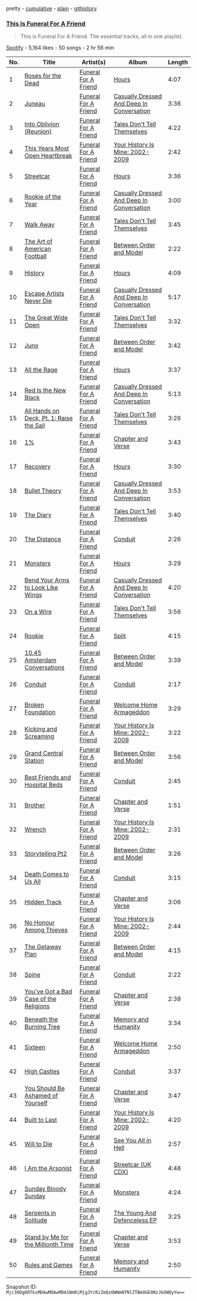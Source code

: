 pretty - [cumulative](/playlists/cumulative/37i9dQZF1DZ06evO2Gwh1O.md) - [plain](/playlists/plain/37i9dQZF1DZ06evO2Gwh1O) - [githistory](https://github.githistory.xyz/mackorone/spotify-playlist-archive/blob/main/playlists/plain/37i9dQZF1DZ06evO2Gwh1O)

### [This Is Funeral For A Friend](https://open.spotify.com/playlist/37i9dQZF1DZ06evO2Gwh1O)

> This is Funeral For A Friend\. The essential tracks, all in one playlist.

[Spotify](https://open.spotify.com/user/spotify) - 5,164 likes - 50 songs - 2 hr 56 min

| No. | Title | Artist(s) | Album | Length |
|---|---|---|---|---|
| 1 | [Roses for the Dead](https://open.spotify.com/track/6MVhQjz1SNN8IDTBlZwvwG) | [Funeral For A Friend](https://open.spotify.com/artist/4AbDWrmJPSOeIbT2Ou60ik) | [Hours](https://open.spotify.com/album/6ehpQ6J2cx9nlge4GlJcJ7) | 4:07 |
| 2 | [Juneau](https://open.spotify.com/track/1Ps1p8EztpQmxwRas27Il9) | [Funeral For A Friend](https://open.spotify.com/artist/4AbDWrmJPSOeIbT2Ou60ik) | [Casually Dressed And Deep In Conversation](https://open.spotify.com/album/5RoKtuFghXVMHrtOf0CBKN) | 3:36 |
| 3 | [Into Oblivion \(Reunion\)](https://open.spotify.com/track/58pj6Wv5OWBRBEWDOaY4EZ) | [Funeral For A Friend](https://open.spotify.com/artist/4AbDWrmJPSOeIbT2Ou60ik) | [Tales Don't Tell Themselves](https://open.spotify.com/album/4CF5iDzxarsfbhBqc8ZcdH) | 4:22 |
| 4 | [This Years Most Open Heartbreak](https://open.spotify.com/track/1AZ8CSdziuczeW2ckUPvO2) | [Funeral For A Friend](https://open.spotify.com/artist/4AbDWrmJPSOeIbT2Ou60ik) | [Your History Is Mine: 2002\-2009](https://open.spotify.com/album/7eLjvOgusZTUPHeg35TUwe) | 2:42 |
| 5 | [Streetcar](https://open.spotify.com/track/3QvcNLv6ljvuU1KD7dSINg) | [Funeral For A Friend](https://open.spotify.com/artist/4AbDWrmJPSOeIbT2Ou60ik) | [Hours](https://open.spotify.com/album/6ehpQ6J2cx9nlge4GlJcJ7) | 3:36 |
| 6 | [Rookie of the Year](https://open.spotify.com/track/05IWxcvFY5t7fUVJQdK9GA) | [Funeral For A Friend](https://open.spotify.com/artist/4AbDWrmJPSOeIbT2Ou60ik) | [Casually Dressed And Deep In Conversation](https://open.spotify.com/album/5RoKtuFghXVMHrtOf0CBKN) | 3:00 |
| 7 | [Walk Away](https://open.spotify.com/track/2Lfr1sBeUbe5fxKPbpZ2P4) | [Funeral For A Friend](https://open.spotify.com/artist/4AbDWrmJPSOeIbT2Ou60ik) | [Tales Don't Tell Themselves](https://open.spotify.com/album/4CF5iDzxarsfbhBqc8ZcdH) | 3:45 |
| 8 | [The Art of American Football](https://open.spotify.com/track/5jAbXsbYk7ZufSShbIWyym) | [Funeral For A Friend](https://open.spotify.com/artist/4AbDWrmJPSOeIbT2Ou60ik) | [Between Order and Model](https://open.spotify.com/album/09pyNkO8GT3vvGgiIJEiDU) | 2:22 |
| 9 | [History](https://open.spotify.com/track/6Fbh1lMmind3rj6W67QFeO) | [Funeral For A Friend](https://open.spotify.com/artist/4AbDWrmJPSOeIbT2Ou60ik) | [Hours](https://open.spotify.com/album/6ehpQ6J2cx9nlge4GlJcJ7) | 4:09 |
| 10 | [Escape Artists Never Die](https://open.spotify.com/track/34RIandjffS6fEMitjZnvF) | [Funeral For A Friend](https://open.spotify.com/artist/4AbDWrmJPSOeIbT2Ou60ik) | [Casually Dressed And Deep In Conversation](https://open.spotify.com/album/5RoKtuFghXVMHrtOf0CBKN) | 5:17 |
| 11 | [The Great Wide Open](https://open.spotify.com/track/4Kw0rzSRMusVoIoyMuCeuM) | [Funeral For A Friend](https://open.spotify.com/artist/4AbDWrmJPSOeIbT2Ou60ik) | [Tales Don't Tell Themselves](https://open.spotify.com/album/4CF5iDzxarsfbhBqc8ZcdH) | 3:32 |
| 12 | [Juno](https://open.spotify.com/track/2UDhqlhFbCKRlRhRNGBxFT) | [Funeral For A Friend](https://open.spotify.com/artist/4AbDWrmJPSOeIbT2Ou60ik) | [Between Order and Model](https://open.spotify.com/album/09pyNkO8GT3vvGgiIJEiDU) | 3:42 |
| 13 | [All the Rage](https://open.spotify.com/track/0Al5GzxSOC4RoU3QhrSEFL) | [Funeral For A Friend](https://open.spotify.com/artist/4AbDWrmJPSOeIbT2Ou60ik) | [Hours](https://open.spotify.com/album/3789JMOmSmuDeNlBQ5TSZK) | 3:37 |
| 14 | [Red Is the New Black](https://open.spotify.com/track/00xrSZwKt8BZWF5Lv5gVuB) | [Funeral For A Friend](https://open.spotify.com/artist/4AbDWrmJPSOeIbT2Ou60ik) | [Casually Dressed And Deep In Conversation](https://open.spotify.com/album/5RoKtuFghXVMHrtOf0CBKN) | 5:13 |
| 15 | [All Hands on Deck, Pt\. 1: Raise the Sail](https://open.spotify.com/track/69OUP9n8fk8Y6bmHeSGHQB) | [Funeral For A Friend](https://open.spotify.com/artist/4AbDWrmJPSOeIbT2Ou60ik) | [Tales Don't Tell Themselves](https://open.spotify.com/album/4CF5iDzxarsfbhBqc8ZcdH) | 3:26 |
| 16 | [1%](https://open.spotify.com/track/7g0ZRgrt1YqRxZPpn6gKBT) | [Funeral For A Friend](https://open.spotify.com/artist/4AbDWrmJPSOeIbT2Ou60ik) | [Chapter and Verse](https://open.spotify.com/album/146lsgsoDkI9Dz06nnO2Sw) | 3:43 |
| 17 | [Recovery](https://open.spotify.com/track/5Xf3jkF3S5IB2u29aSLKjf) | [Funeral For A Friend](https://open.spotify.com/artist/4AbDWrmJPSOeIbT2Ou60ik) | [Hours](https://open.spotify.com/album/3789JMOmSmuDeNlBQ5TSZK) | 3:30 |
| 18 | [Bullet Theory](https://open.spotify.com/track/7nh7lmeaUtM0EejuRCy8Jn) | [Funeral For A Friend](https://open.spotify.com/artist/4AbDWrmJPSOeIbT2Ou60ik) | [Casually Dressed And Deep In Conversation](https://open.spotify.com/album/5RoKtuFghXVMHrtOf0CBKN) | 3:53 |
| 19 | [The Diary](https://open.spotify.com/track/47KSg94NVnpiPBKHV5IiDO) | [Funeral For A Friend](https://open.spotify.com/artist/4AbDWrmJPSOeIbT2Ou60ik) | [Tales Don't Tell Themselves](https://open.spotify.com/album/4CF5iDzxarsfbhBqc8ZcdH) | 3:40 |
| 20 | [The Distance](https://open.spotify.com/track/4z6nCgne1X6YJEnQdAHaYb) | [Funeral For A Friend](https://open.spotify.com/artist/4AbDWrmJPSOeIbT2Ou60ik) | [Conduit](https://open.spotify.com/album/1kZNKmHgyUJxBrC7tqQIkT) | 2:26 |
| 21 | [Monsters](https://open.spotify.com/track/3k0coNayddFcRWKYJujrx4) | [Funeral For A Friend](https://open.spotify.com/artist/4AbDWrmJPSOeIbT2Ou60ik) | [Hours](https://open.spotify.com/album/3789JMOmSmuDeNlBQ5TSZK) | 3:29 |
| 22 | [Bend Your Arms to Look Like Wings](https://open.spotify.com/track/3N9ZntO9poYoBRXWMSfpAr) | [Funeral For A Friend](https://open.spotify.com/artist/4AbDWrmJPSOeIbT2Ou60ik) | [Casually Dressed And Deep In Conversation](https://open.spotify.com/album/2bYoFP0paBuoznlUnAHYv0) | 4:20 |
| 23 | [On a Wire](https://open.spotify.com/track/1Uxv6XbbcfwxZwUGdxwtWd) | [Funeral For A Friend](https://open.spotify.com/artist/4AbDWrmJPSOeIbT2Ou60ik) | [Tales Don't Tell Themselves](https://open.spotify.com/album/4CF5iDzxarsfbhBqc8ZcdH) | 3:56 |
| 24 | [Rookie](https://open.spotify.com/track/7taPGIacorqe7v7Rigw6UT) | [Funeral For A Friend](https://open.spotify.com/artist/4AbDWrmJPSOeIbT2Ou60ik) | [Split](https://open.spotify.com/album/4uaGUSJyxsNIM4h4Dw73cf) | 4:15 |
| 25 | [10.45 Amsterdam Conversations](https://open.spotify.com/track/4t0VJ7J6QMZBE5lz0LdbjU) | [Funeral For A Friend](https://open.spotify.com/artist/4AbDWrmJPSOeIbT2Ou60ik) | [Between Order and Model](https://open.spotify.com/album/09pyNkO8GT3vvGgiIJEiDU) | 3:39 |
| 26 | [Conduit](https://open.spotify.com/track/66uvCO0JFHfaGqpyoeaTM5) | [Funeral For A Friend](https://open.spotify.com/artist/4AbDWrmJPSOeIbT2Ou60ik) | [Conduit](https://open.spotify.com/album/1kZNKmHgyUJxBrC7tqQIkT) | 2:17 |
| 27 | [Broken Foundation](https://open.spotify.com/track/627WjvbFxEffhuUF4fqxxj) | [Funeral For A Friend](https://open.spotify.com/artist/4AbDWrmJPSOeIbT2Ou60ik) | [Welcome Home Armageddon](https://open.spotify.com/album/671IkodRxbHQXE41qo7I0H) | 3:29 |
| 28 | [Kicking and Screaming](https://open.spotify.com/track/08cLLBd38THUBwBEQ4ZIn8) | [Funeral For A Friend](https://open.spotify.com/artist/4AbDWrmJPSOeIbT2Ou60ik) | [Your History Is Mine: 2002\-2009](https://open.spotify.com/album/7eLjvOgusZTUPHeg35TUwe) | 3:22 |
| 29 | [Grand Central Station](https://open.spotify.com/track/5AD7EUrQoEpcd7PAoiCGpF) | [Funeral For A Friend](https://open.spotify.com/artist/4AbDWrmJPSOeIbT2Ou60ik) | [Between Order and Model](https://open.spotify.com/album/09pyNkO8GT3vvGgiIJEiDU) | 3:56 |
| 30 | [Best Friends and Hospital Beds](https://open.spotify.com/track/6B1XIYrH0g7uuf9yNeDsue) | [Funeral For A Friend](https://open.spotify.com/artist/4AbDWrmJPSOeIbT2Ou60ik) | [Conduit](https://open.spotify.com/album/1kZNKmHgyUJxBrC7tqQIkT) | 2:45 |
| 31 | [Brother](https://open.spotify.com/track/6lmnA6X89A01eFfQl0YvBG) | [Funeral For A Friend](https://open.spotify.com/artist/4AbDWrmJPSOeIbT2Ou60ik) | [Chapter and Verse](https://open.spotify.com/album/146lsgsoDkI9Dz06nnO2Sw) | 1:51 |
| 32 | [Wrench](https://open.spotify.com/track/3pMrnjdNTIcT5thhMVazS5) | [Funeral For A Friend](https://open.spotify.com/artist/4AbDWrmJPSOeIbT2Ou60ik) | [Your History Is Mine: 2002\-2009](https://open.spotify.com/album/7eLjvOgusZTUPHeg35TUwe) | 2:31 |
| 33 | [Storytelling Pt2](https://open.spotify.com/track/3jHM1V1pJJBLo2J47D3FZa) | [Funeral For A Friend](https://open.spotify.com/artist/4AbDWrmJPSOeIbT2Ou60ik) | [Between Order and Model](https://open.spotify.com/album/09pyNkO8GT3vvGgiIJEiDU) | 3:26 |
| 34 | [Death Comes to Us All](https://open.spotify.com/track/4n4JSCL8UnjRtte7p7obld) | [Funeral For A Friend](https://open.spotify.com/artist/4AbDWrmJPSOeIbT2Ou60ik) | [Conduit](https://open.spotify.com/album/1kZNKmHgyUJxBrC7tqQIkT) | 3:15 |
| 35 | [Hidden Track](https://open.spotify.com/track/3jOSaN99SOX4a2Dw6213Ba) | [Funeral For A Friend](https://open.spotify.com/artist/4AbDWrmJPSOeIbT2Ou60ik) | [Chapter and Verse](https://open.spotify.com/album/146lsgsoDkI9Dz06nnO2Sw) | 3:06 |
| 36 | [No Honour Among Thieves](https://open.spotify.com/track/4ALq38AjjMixTna7WTidZn) | [Funeral For A Friend](https://open.spotify.com/artist/4AbDWrmJPSOeIbT2Ou60ik) | [Your History Is Mine: 2002\-2009](https://open.spotify.com/album/7eLjvOgusZTUPHeg35TUwe) | 2:44 |
| 37 | [The Getaway Plan](https://open.spotify.com/track/024SKJQWI46Wcs2vrE1cH7) | [Funeral For A Friend](https://open.spotify.com/artist/4AbDWrmJPSOeIbT2Ou60ik) | [Between Order and Model](https://open.spotify.com/album/09pyNkO8GT3vvGgiIJEiDU) | 4:15 |
| 38 | [Spine](https://open.spotify.com/track/4kj1UC6tMgspee3nRtLdqd) | [Funeral For A Friend](https://open.spotify.com/artist/4AbDWrmJPSOeIbT2Ou60ik) | [Conduit](https://open.spotify.com/album/1kZNKmHgyUJxBrC7tqQIkT) | 2:22 |
| 39 | [You've Got a Bad Case of the Religions](https://open.spotify.com/track/7oW1NontbB6FPayssJi0V3) | [Funeral For A Friend](https://open.spotify.com/artist/4AbDWrmJPSOeIbT2Ou60ik) | [Chapter and Verse](https://open.spotify.com/album/146lsgsoDkI9Dz06nnO2Sw) | 2:38 |
| 40 | [Beneath the Burning Tree](https://open.spotify.com/track/5wsw7wzq89oQLc6nzSXbEJ) | [Funeral For A Friend](https://open.spotify.com/artist/4AbDWrmJPSOeIbT2Ou60ik) | [Memory and Humanity](https://open.spotify.com/album/40lhp9rQ2PHckeczn15xuP) | 3:34 |
| 41 | [Sixteen](https://open.spotify.com/track/4ykkcv8uHTMXSfBUD7FE0E) | [Funeral For A Friend](https://open.spotify.com/artist/4AbDWrmJPSOeIbT2Ou60ik) | [Welcome Home Armageddon](https://open.spotify.com/album/671IkodRxbHQXE41qo7I0H) | 2:50 |
| 42 | [High Castles](https://open.spotify.com/track/6S5FOiN5SAgZVth5LWFsSt) | [Funeral For A Friend](https://open.spotify.com/artist/4AbDWrmJPSOeIbT2Ou60ik) | [Conduit](https://open.spotify.com/album/1kZNKmHgyUJxBrC7tqQIkT) | 3:37 |
| 43 | [You Should Be Ashamed of Yourself](https://open.spotify.com/track/0D84aXi3d8Y3Qd3gOaSTOP) | [Funeral For A Friend](https://open.spotify.com/artist/4AbDWrmJPSOeIbT2Ou60ik) | [Chapter and Verse](https://open.spotify.com/album/146lsgsoDkI9Dz06nnO2Sw) | 3:47 |
| 44 | [Built to Last](https://open.spotify.com/track/2vKd8WXBClYs5TqFg1VcCd) | [Funeral For A Friend](https://open.spotify.com/artist/4AbDWrmJPSOeIbT2Ou60ik) | [Your History Is Mine: 2002\-2009](https://open.spotify.com/album/7eLjvOgusZTUPHeg35TUwe) | 4:20 |
| 45 | [Will to Die](https://open.spotify.com/track/4r89jCskt1SKa3yVTXukzK) | [Funeral For A Friend](https://open.spotify.com/artist/4AbDWrmJPSOeIbT2Ou60ik) | [See You All in Hell](https://open.spotify.com/album/5MooIxGhbCMMUAhOYBET4N) | 2:57 |
| 46 | [I Am the Arsonist](https://open.spotify.com/track/1RbYI4uOtQbwzdo6XoDSQH) | [Funeral For A Friend](https://open.spotify.com/artist/4AbDWrmJPSOeIbT2Ou60ik) | [Streetcar \(UK CDX\)](https://open.spotify.com/album/4dss7r2PN9gTAS84e9nh1J) | 4:48 |
| 47 | [Sunday Bloody Sunday](https://open.spotify.com/track/686ZsEtJzTwS9cDcrQkoBQ) | [Funeral For A Friend](https://open.spotify.com/artist/4AbDWrmJPSOeIbT2Ou60ik) | [Monsters](https://open.spotify.com/album/4pZcafB8p6eH2p5cs8ZaW4) | 4:24 |
| 48 | [Serpents in Solitude](https://open.spotify.com/track/2v79Ji3CqxYQ5NpgdGC7qh) | [Funeral For A Friend](https://open.spotify.com/artist/4AbDWrmJPSOeIbT2Ou60ik) | [The Young And Defenceless EP](https://open.spotify.com/album/4xtPw47mQoYkayIXpT3d89) | 3:25 |
| 49 | [Stand by Me for the Millionth Time](https://open.spotify.com/track/6VqeHGqHH5mWHCngFC2IQb) | [Funeral For A Friend](https://open.spotify.com/artist/4AbDWrmJPSOeIbT2Ou60ik) | [Chapter and Verse](https://open.spotify.com/album/146lsgsoDkI9Dz06nnO2Sw) | 3:53 |
| 50 | [Rules and Games](https://open.spotify.com/track/23YYBsifiIFoW4ifveAd2m) | [Funeral For A Friend](https://open.spotify.com/artist/4AbDWrmJPSOeIbT2Ou60ik) | [Memory and Humanity](https://open.spotify.com/album/40lhp9rQ2PHckeczn15xuP) | 2:50 |

Snapshot ID: `Mjc3ODg0OTksMDAwMDAwMDA1NmRiMjg3YzRiZmQzOWNmNTNlZTBmOGE0NzJkOWQyYw==`
